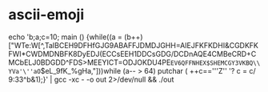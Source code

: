 # ascii-emoji

echo 'b;a;c=10; main () {while((a = (b++)["WTe:W[^,TaIBCEH9DFHfGJG9ABAFFJDMDJGHH=AIEJFKFKDHI&CGDKFKFWI*CWDMDNBFK8DyEDJ(ECCsEEH1DDCsGDG/DCDnAQE4CMBeCRD+CMCbELJ0BDGDD^FDS>MEEYICT=ODJOKDU4PE`EV6QFFNHEX$SHEMCGY3VKBQ\\ YVa'\''aO`$eL_9fK_%gHa,"]))while (a-- > 64) putchar ( ++c=='\''Z'\' '? c = c/ 9:33^b&1);}' | gcc -xc - -o out 2>/dev/null && ./out

